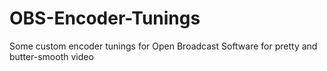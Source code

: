 # OBS-Encoder-Tunings
Some custom encoder tunings for Open Broadcast Software for pretty and butter-smooth video
